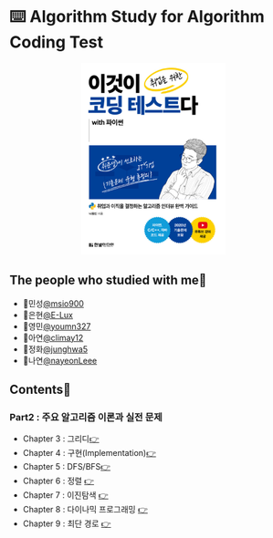 # ⌨️ Algorithm Study for Algorithm Coding Test

<p align="center">
	<img src="./images/bookcover.png" alt="bookcover" width="50%" height="50%"/>
</p>

## The people who studied with me🤝<a id="people"></a>
* 🤝민성[@msio900](https://github.com/msio900)
* 🤝은현[@E-Lux](https://github.com/msio900)
* 🤝영민[@youmn327](https://github.com/youmn327)
* 🤝아연[@climay12](https://github.com/limay12)
* 🤝정화[@junghwa5](https://github.com/junghwa5)
* 🤝나연[@nayeonLeee](https://github.com/nayeonLeee)

## Contents📑<a id="people"></a>

### Part2 : 주요 알고리즘 이론과 실전 문제
  * Chapter 3 : 그리디[👉](./Chap03_greedy)
  * Chapter 4 : 구현(Implementation)[👉](./Chap04_impl)
  * Chapter 5 : DFS/BFS[👉](./Chap05_DFS_BFS.md)
  * Chapter 6 : 정렬 [👉](./Chap06_sorting)
  * Chapter 7 : 이진탐색 [👉](./7_binary_search.md)
  * Chapter 8 : 다이나믹 프로그래밍 [👉](./8_dynamic_programming)
  * Chapter 9 : 최단 경로 [👉](./9_shortest_path)

